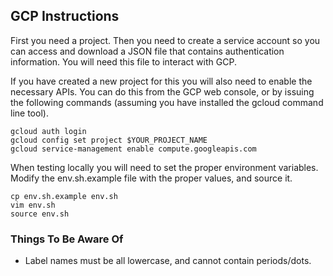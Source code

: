 ## GCP Instructions

First you need a project.  Then you need to create a service account so you can access and download a JSON file that contains authentication information.  You will need this file to interact with GCP.

If you have created a new project for this you will also need to enable the necessary APIs.  You can do this from the GCP web console, or by issuing the following commands (assuming you have installed the gcloud command line tool).

```
gcloud auth login
gcloud config set project $YOUR_PROJECT_NAME
gcloud service-management enable compute.googleapis.com
```

When testing locally you will need to set the proper environment variables.  Modify the env.sh.example file with the proper values, and source it.

```
cp env.sh.example env.sh
vim env.sh
source env.sh
```


### Things To Be Aware Of
 - Label names must be all lowercase, and cannot contain periods/dots.
